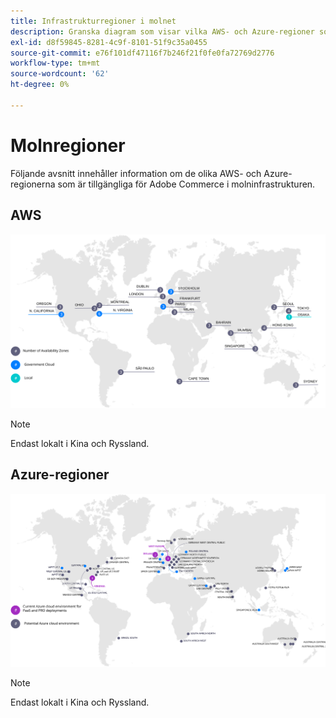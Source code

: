 ```yaml
---
title: Infrastrukturregioner i molnet
description: Granska diagram som visar vilka AWS- och Azure-regioner som är tillgängliga för Adobe Commerce.
exl-id: d8f59845-8281-4c9f-8101-51f9c35a0455
source-git-commit: e76f101df47116f7b246f21f0fe0fa72769d2776
workflow-type: tm+mt
source-wordcount: '62'
ht-degree: 0%

---
```


# Molnregioner

Följande avsnitt innehåller information om de olika AWS- och Azure-regionerna som är tillgängliga för Adobe Commerce i molninfrastrukturen.

## AWS

![Diagram som visar AWS-områden](../../../assets/playbooks/aws-regions.svg)

>[!NOTE]
>
> Endast lokalt i Kina och Ryssland.

## Azure-regioner

![Diagram som visar Azure-regioner](../../../assets/playbooks/azure-regions.svg)

>[!NOTE]
>
> Endast lokalt i Kina och Ryssland.
